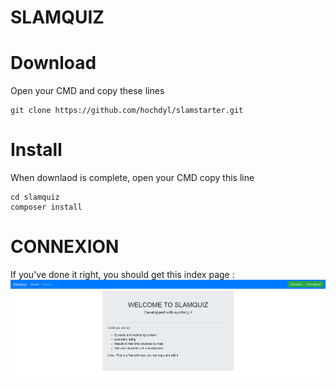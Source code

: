 SLAMQUIZ
=========

# Download
Open your CMD and copy these lines
```
git clone https://github.com/hochdyl/slamstarter.git
```

# Install
When downlaod is complete, open your CMD copy this line
```
cd slamquiz
composer install
```

# CONNEXION
If you've done it right, you should get this index page :
![test](https://raw.githubusercontent.com/hochdyl/slamquiz/master/assets/screenshot_home.jpg)
